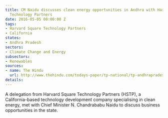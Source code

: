 ```yaml
---
title: CM Naidu discusses clean energy opportunities in Andhra with Harvard Square
  Technology Partners
date: 2016-05-05 00:00:00 Z
tags:
- Harvard Square Technology Partners
- California
states:
- Andhra Pradesh
sectors:
- Climate Change and Energy
subsectors:
- Renewables
sources:
- name: The Hindu
  url: http://www.thehindu.com/todays-paper/tp-national/tp-andhrapradesh/foreign-corporate-honchos-meet-naidu/article8531177.ece
details: 
---
```


A delegation from Harvard Square Technology Partners (HSTP), a California-based technology development company specialising in clean energy, met with Chief Minister N. Chandrababu Naidu to discuss business opportunities in the state.
